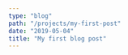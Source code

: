 ```yaml
---
type: "blog"
path: "/projects/my-first-post"
date: "2019-05-04"
title: "My first blog post"
---
```

